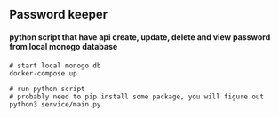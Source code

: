 ## Password keeper

#### python script that have api create, update, delete and view password from local monogo database

```
# start local monogo db
docker-compose up 

# run python script
# probably need to pip install some package, you will figure out
python3 service/main.py
```